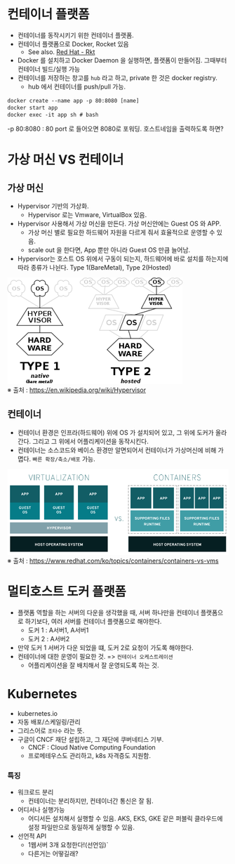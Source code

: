 # 컨테이너 플랫폼
- 컨테이너를 동작시키기 위한 컨테이너 플랫폼.
- 컨테이너 플랫폼으로 Docker, Rocket 있음
    - See also. [Red Hat - Rkt](https://www.redhat.com/en/topics/containers/what-is-rkt)
- Docker 를 설치하고 Docker Daemon 을 실행하면, 플랫폼이 만들어짐.
그때부터 컨테이너 빌드/실행 가능
- 컨테이너를 저장하는 창고를 `hub` 라고 하고, private 한 것은 docker registry.
    - hub 에서 컨테이너를 push/pull  가능.

```
docker create --name app -p 80:8080 [name]
docker start app
docker exec -it app sh # bash
```

-p 80:8080 : 80 port 로 들어오면 8080로 포워딩.
호스트네임을 출력하도록 하면?


# 가상 머신 VS 컨테이너
## 가상 머신
* Hypervisor 기반의 가상화. 
    * Hypervisor 로는 Vmware, VirtualBox 있음.
* Hypervisor 사용해서 가상 머신을 만든다. 가상 머신안에는 Guest OS 와 APP. 
    * 가상 머신 별로 필요한 하드웨어 자원을 다르게 줘서 효율적으로 운영할 수 있음.
    * scale out 을 한다면, App 뿐만 아니라 Guest OS 만큼 늘어남.
* Hypervisor는 호스트 OS 위에서 구동이 되는지, 하드웨어에 바로 설치를 하는지에 따라 종류가 나뉜다. Type 1(BareMetal), Type 2(Hosted)

![Hypervisor Classfication](images/Hypervisor-classification.png)</br>
※ 출처 : https://en.wikipedia.org/wiki/Hypervisor

## 컨테이너
- 컨테이너 환경은 인프라(하드웨어) 위에 OS 가 설치되어 있고, 그 위에 도커가 올라간다. 그리고 그 위에서 어플리케이션을 동작시킨다.
- 컨테이너는 소스코드와 베이스 환경만 알면되어서 컨테이너가 가상머신에 비해 가몁다. `빠른 확장/축소/배포` 가능.

![Difference between virtualization and containerization](images/vm_container.png)</br>
※ 출처 : https://www.redhat.com/ko/topics/containers/containers-vs-vms

# 멀티호스트 도커 플랫폼
- 플랫폼 역할을 하는 서버의 다운을 생각했을 때, 서버 하나만을 컨테이너 플랫폼으로 하기보다, 여러 서버를 컨테이너 플랫폼으로 해야한다.
    - 도커 1 : A서버1, A서버1
    - 도커 2 : A서버2
- 만약 도커 1 서버가 다운 되었을 떄, 도커 2로 요청이 가도록 해야한다.
- 컨테이너에 대한 운영이 필요한 것. => `컨테이너 오케스트레이션`
    - 어플리케이션을 잘 배치해서 잘 운영되도록 하는 것.

# Kubernetes
- kubernetes.io 
- 자동 배포/스케일링/관리
- 그리스어로 `조타수` 라는 뜻.
- 구글이 CNCF 재단 설립하고, 그 재단에 쿠버네티스 기부.
    - CNCF : Cloud Native Computing Foundation
    - 프로메테우스도 관리하고, k8s 자격증도 지원함.

### 특징
- 워크로드 분리
    - 컨테이너는 분리하지만, 컨테이너간 통신은 잘 됨.
- 어디서나 실행가능 
    - 어디서든 설치해서 실행할 수 있음. AKS, EKS, GKE 같은 퍼블릭 클라우드에 설정 파일만으로 동일하게 실행할 수 있음.
- 선언적 API 
    - 1웹서버 3개 요청한다!(선언임)`
    - 다른거는 어떻길래?